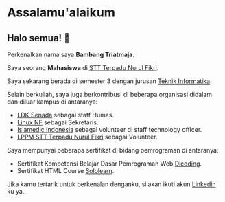 # Assalamu'alaikum
## Halo semua! 👋

Perkenalkan nama saya **Bambang Triatmaja**.

Saya seorang **Mahasiswa** di [STT Terpadu Nurul Fikri](https://nurulfikri.ac.id/).

Saya sekarang berada di semester 3 dengan jurusan [Teknik Informatika](https://nurulfikri.ac.id/teknik-informatika/).

Selain berkuliah, saya juga berkontribusi di beberapa organisasi didalam dan diluar kampus di antaranya:
- [LDK Senada](https://www.instagram.com/senada.sttnf/) sebagai staff Humas.
- [Linux NF](https://www.instagram.com/linux.nf/) sebagai Sekretaris.
- [Islamedic Indonesia](https://www.instagram.com/islamedic.id/) sebagai volunteer di staff technology officer.
- [LPPM STT Terpadu Nurul Fikri](https://lppm.nurulfikri.ac.id/) sebagai Volunteer.

Saya mempunyai beberapa sertifikat di bidang pemrograman di antaranya:
- Sertifikat Kompetensi Belajar Dasar Pemrograman Web [Dicoding](https://www.dicoding.com/certificates/JMZVMW8GNZN9).
- Sertifikat HTML Course [Sololearn](https://www.sololearn.com/Certificate/1014-21073876/jpg).

Jika kamu tertarik untuk berkenalan denganku, silakan ikuti akun [Linkedin](https://www.linkedin.com/in/bambang-triatmaja-386197179/) ku ya.
<!--
**bambangtriatmaja/bambangtriatmaja** is a ✨ _special_ ✨ repository because its `README.md` (this file) appears on your GitHub profile.

Here are some ideas to get you started:

- 🔭 I’m currently working on ...
- 🌱 I’m currently learning ...
- 👯 I’m looking to collaborate on ...
- 🤔 I’m looking for help with ...
- 💬 Ask me about ...
- 📫 How to reach me: ...
- 😄 Pronouns: ...
- ⚡ Fun fact: ...
-->
